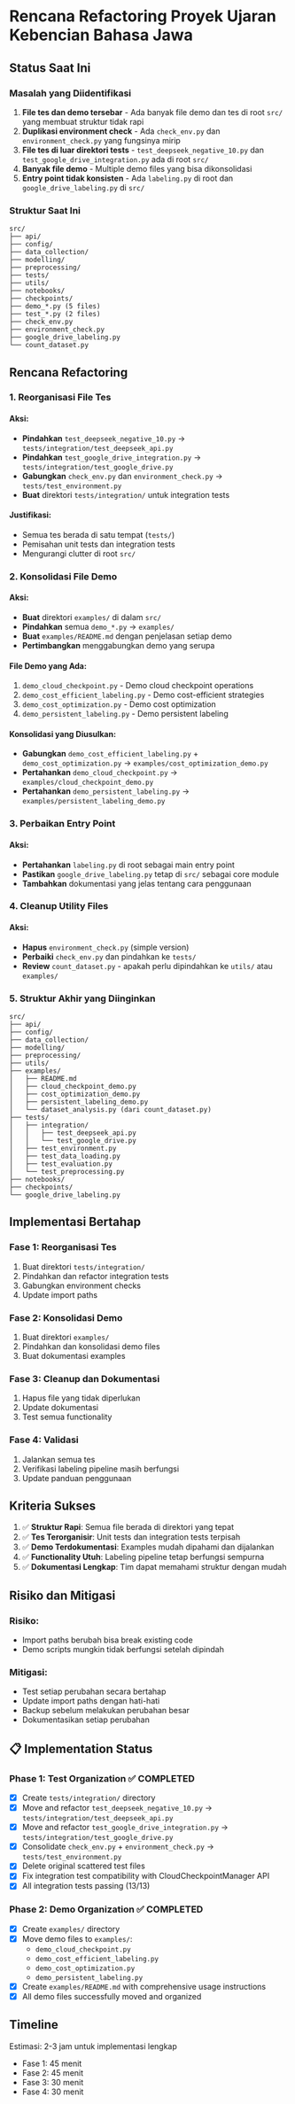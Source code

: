 # Rencana Refactoring Proyek Ujaran Kebencian Bahasa Jawa

## Status Saat Ini

### Masalah yang Diidentifikasi
1. **File tes dan demo tersebar** - Ada banyak file demo dan tes di root `src/` yang membuat struktur tidak rapi
2. **Duplikasi environment check** - Ada `check_env.py` dan `environment_check.py` yang fungsinya mirip
3. **File tes di luar direktori tests** - `test_deepseek_negative_10.py` dan `test_google_drive_integration.py` ada di root `src/`
4. **Banyak file demo** - Multiple demo files yang bisa dikonsolidasi
5. **Entry point tidak konsisten** - Ada `labeling.py` di root dan `google_drive_labeling.py` di `src/`

### Struktur Saat Ini
```
src/
├── api/
├── config/
├── data_collection/
├── modelling/
├── preprocessing/
├── tests/
├── utils/
├── notebooks/
├── checkpoints/
├── demo_*.py (5 files)
├── test_*.py (2 files)
├── check_env.py
├── environment_check.py
├── google_drive_labeling.py
└── count_dataset.py
```

## Rencana Refactoring

### 1. Reorganisasi File Tes

#### Aksi:
- **Pindahkan** `test_deepseek_negative_10.py` → `tests/integration/test_deepseek_api.py`
- **Pindahkan** `test_google_drive_integration.py` → `tests/integration/test_google_drive.py`
- **Gabungkan** `check_env.py` dan `environment_check.py` → `tests/test_environment.py`
- **Buat** direktori `tests/integration/` untuk integration tests

#### Justifikasi:
- Semua tes berada di satu tempat (`tests/`)
- Pemisahan unit tests dan integration tests
- Mengurangi clutter di root `src/`

### 2. Konsolidasi File Demo

#### Aksi:
- **Buat** direktori `examples/` di dalam `src/`
- **Pindahkan** semua `demo_*.py` → `examples/`
- **Buat** `examples/README.md` dengan penjelasan setiap demo
- **Pertimbangkan** menggabungkan demo yang serupa

#### File Demo yang Ada:
1. `demo_cloud_checkpoint.py` - Demo cloud checkpoint operations
2. `demo_cost_efficient_labeling.py` - Demo cost-efficient strategies
3. `demo_cost_optimization.py` - Demo cost optimization
4. `demo_persistent_labeling.py` - Demo persistent labeling

#### Konsolidasi yang Diusulkan:
- **Gabungkan** `demo_cost_efficient_labeling.py` + `demo_cost_optimization.py` → `examples/cost_optimization_demo.py`
- **Pertahankan** `demo_cloud_checkpoint.py` → `examples/cloud_checkpoint_demo.py`
- **Pertahankan** `demo_persistent_labeling.py` → `examples/persistent_labeling_demo.py`

### 3. Perbaikan Entry Point

#### Aksi:
- **Pertahankan** `labeling.py` di root sebagai main entry point
- **Pastikan** `google_drive_labeling.py` tetap di `src/` sebagai core module
- **Tambahkan** dokumentasi yang jelas tentang cara penggunaan

### 4. Cleanup Utility Files

#### Aksi:
- **Hapus** `environment_check.py` (simple version)
- **Perbaiki** `check_env.py` dan pindahkan ke `tests/`
- **Review** `count_dataset.py` - apakah perlu dipindahkan ke `utils/` atau `examples/`

### 5. Struktur Akhir yang Diinginkan

```
src/
├── api/
├── config/
├── data_collection/
├── modelling/
├── preprocessing/
├── utils/
├── examples/
│   ├── README.md
│   ├── cloud_checkpoint_demo.py
│   ├── cost_optimization_demo.py
│   ├── persistent_labeling_demo.py
│   └── dataset_analysis.py (dari count_dataset.py)
├── tests/
│   ├── integration/
│   │   ├── test_deepseek_api.py
│   │   └── test_google_drive.py
│   ├── test_environment.py
│   ├── test_data_loading.py
│   ├── test_evaluation.py
│   └── test_preprocessing.py
├── notebooks/
├── checkpoints/
└── google_drive_labeling.py
```

## Implementasi Bertahap

### Fase 1: Reorganisasi Tes
1. Buat direktori `tests/integration/`
2. Pindahkan dan refactor integration tests
3. Gabungkan environment checks
4. Update import paths

### Fase 2: Konsolidasi Demo
1. Buat direktori `examples/`
2. Pindahkan dan konsolidasi demo files
3. Buat dokumentasi examples

### Fase 3: Cleanup dan Dokumentasi
1. Hapus file yang tidak diperlukan
2. Update dokumentasi
3. Test semua functionality

### Fase 4: Validasi
1. Jalankan semua tes
2. Verifikasi labeling pipeline masih berfungsi
3. Update panduan penggunaan

## Kriteria Sukses

1. ✅ **Struktur Rapi**: Semua file berada di direktori yang tepat
2. ✅ **Tes Terorganisir**: Unit tests dan integration tests terpisah
3. ✅ **Demo Terdokumentasi**: Examples mudah dipahami dan dijalankan
4. ✅ **Functionality Utuh**: Labeling pipeline tetap berfungsi sempurna
5. ✅ **Dokumentasi Lengkap**: Tim dapat memahami struktur dengan mudah

## Risiko dan Mitigasi

### Risiko:
- Import paths berubah bisa break existing code
- Demo scripts mungkin tidak berfungsi setelah dipindah

### Mitigasi:
- Test setiap perubahan secara bertahap
- Update import paths dengan hati-hati
- Backup sebelum melakukan perubahan besar
- Dokumentasikan setiap perubahan

## 📋 Implementation Status

### Phase 1: Test Organization ✅ COMPLETED
- [x] Create `tests/integration/` directory
- [x] Move and refactor `test_deepseek_negative_10.py` → `tests/integration/test_deepseek_api.py`
- [x] Move and refactor `test_google_drive_integration.py` → `tests/integration/test_google_drive.py`
- [x] Consolidate `check_env.py` + `environment_check.py` → `tests/test_environment.py`
- [x] Delete original scattered test files
- [x] Fix integration test compatibility with CloudCheckpointManager API
- [x] All integration tests passing (13/13)

### Phase 2: Demo Organization ✅ COMPLETED
- [x] Create `examples/` directory
- [x] Move demo files to `examples/`:
  - `demo_cloud_checkpoint.py`
  - `demo_cost_efficient_labeling.py`
  - `demo_cost_optimization.py`
  - `demo_persistent_labeling.py`
- [x] Create `examples/README.md` with comprehensive usage instructions
- [x] All demo files successfully moved and organized

## Timeline

Estimasi: 2-3 jam untuk implementasi lengkap
- Fase 1: 45 menit
- Fase 2: 45 menit  
- Fase 3: 30 menit
- Fase 4: 30 menit